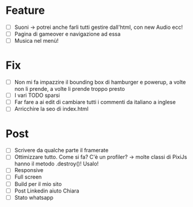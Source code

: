 # Feature
- [ ] Suoni -> potrei anche farli tutti gestire dall'html, con new Audio ecc!
- [ ] Pagina di gameover e navigazione ad essa
- [ ] Musica nel menù!

# Fix
- [ ] Non mi fa impazzire il bounding box di hamburger e powerup, a volte non li prende, a volte li prende troppo presto
- [ ] I vari TODO sparsi
- [ ] Far fare a ai edit di cambiare tutti i commenti da italiano a inglese
- [ ] Arricchire la seo di index.html

# Post
- [ ] Scrivere da qualche parte il framerate
- [ ] Ottimizzare tutto. Come si fa? C'è un profiler? -> molte classi di PixiJs hanno il metodo .destroy()! Usalo!
- [ ] Responsive
- [ ] Full screen
- [ ] Build per il mio sito
- [ ] Post Linkedin aiuto Chiara
- [ ] Stato whatsapp